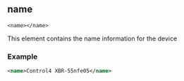 
## name 

`<name></name>`


This element contains the name information for the device


### Example

```xml
<name>Control4 XBR-55nfe05</name>

```

